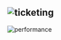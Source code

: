 ![ticketing](https://github.com/SB0912/WG-Projects/assets/115675038/8d511938-731a-4717-b302-1a9f989525e5)
---
![performance](https://github.com/SB0912/WG-Projects/assets/115675038/4574ff3e-2fc6-43fb-9292-cf8923e0ac65)
